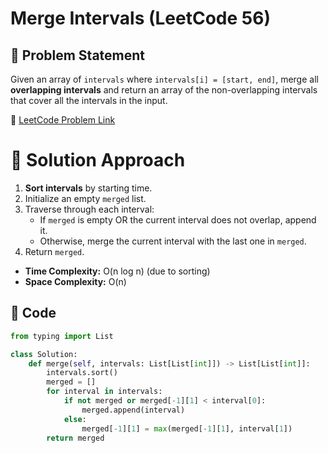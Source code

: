 # Merge Intervals (LeetCode 56)

## 📌 Problem Statement
Given an array of `intervals` where `intervals[i] = [start, end]`, merge all **overlapping intervals** and return an array of the non-overlapping intervals that cover all the intervals in the input.

🔗 [LeetCode Problem Link](https://leetcode.com/problems/merge-intervals/)

# 🚀 Solution Approach
1. **Sort intervals** by starting time.
2. Initialize an empty `merged` list.
3. Traverse through each interval:
   - If `merged` is empty OR the current interval does not overlap, append it.
   - Otherwise, merge the current interval with the last one in `merged`.
4. Return `merged`.

- **Time Complexity:** O(n log n) (due to sorting)  
- **Space Complexity:** O(n)

## 📝 Code
```python
from typing import List

class Solution:
    def merge(self, intervals: List[List[int]]) -> List[List[int]]:
        intervals.sort()
        merged = []
        for interval in intervals:
            if not merged or merged[-1][1] < interval[0]:
                merged.append(interval)
            else:
                merged[-1][1] = max(merged[-1][1], interval[1])
        return merged
